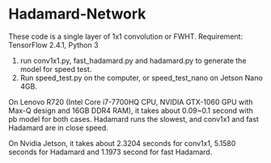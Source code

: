 # Hadamard-Network
These code is a single layer of 1x1 convolution or FWHT.
Requirement: TensorFlow 2.4.1, Python 3

1. run conv1x1.py, fast_hadamard.py and hadamard.py to generate the model for speed test.
2. Run speed_test.py on the computer, or speed_test_nano on Jetson Nano 4GB.

On Lenovo R720 (Intel Core i7-7700HQ CPU, NVIDIA GTX-1060 GPU with Max-Q design and 16GB DDR4 RAM), it takes about 0.09~0.1 second with pb model for both cases. Hadamard runs the slowest, and conv1x1 and fast Hadamard are in close speed.

On Nvidia Jetson, it takes about 2.3204 seconds for conv1x1, 5.1580 seconds for Hadamard and 1.1973 second for fast Hadamard.
